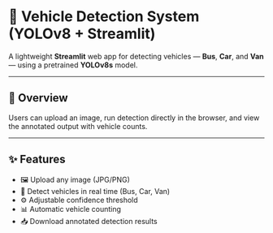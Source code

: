 # 🚗 Vehicle Detection System (YOLOv8 + Streamlit)

A lightweight **Streamlit** web app for detecting vehicles — **Bus**, **Car**, and **Van** — using a pretrained **YOLOv8s** model.

---

## 🧠 Overview

Users can upload an image, run detection directly in the browser, and view the annotated output with vehicle counts.

---

## ✨ Features

-   🖼️ Upload any image (JPG/PNG)
-   🚀 Detect vehicles in real time (Bus, Car, Van)
-   ⚙️ Adjustable confidence threshold
-   📊 Automatic vehicle counting
-   📥 Download annotated detection results

